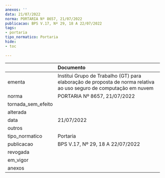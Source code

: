 ```yaml
---
anexos: ''
data: 21/07/2022
norma: PORTARIA Nº 8657, 21/07/2022
publicacao: BPS V.17, Nº 29, 18 A 22/07/2022
tags:
- portaria
tipo_normatico: Portaria
hide: 
- toc 
 
---
```


|                    | Documento                                                                                                          |
|:-------------------|:-------------------------------------------------------------------------------------------------------------------|
| ementa             | Institui Grupo de Trabalho (GT) para elaboração de proposta de norma relativa ao uso seguro de computação em nuvem |
| norma              | PORTARIA Nº 8657, 21/07/2022                                                                                       |
| tornada_sem_efeito |                                                                                                                    |
| alterada           |                                                                                                                    |
| data               | 21/07/2022                                                                                                         |
| outros             |                                                                                                                    |
| tipo_normatico     | Portaria                                                                                                           |
| publicacao         | BPS V.17, Nº 29, 18 A 22/07/2022                                                                                   |
| revogada           |                                                                                                                    |
| em_vigor           |                                                                                                                    |
| anexos             |                                                                                                                    |